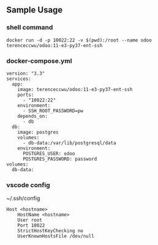 ## Sample Usage

### shell command
```
docker run -d -p 10022:22 -v $(pwd):/root --name odoo terenceccwu/odoo:11-e3-py37-ent-ssh
```

### docker-compose.yml
```
version: "3.3"
services:
  app:
    image: terenceccwu/odoo:11-e3-py37-ent-ssh
    ports:
      - "10022:22"
    environment:
      - SSH_ROOT_PASSWORD=pw
    depends_on:
      - db
  db:
    image: postgres
    volumes:
      - db-data:/var/lib/postgresql/data
    environment:
      POSTGRES_USER: odoo
      POSTGRES_PASSWORD: password
volumes:
  db-data:
```

### vscode config

~/.ssh/config
```
Host <hostname>
    HostName <hostname>
    User root
    Port 10022
    StrictHostKeyChecking no
    UserKnownHostsFile /dev/null
```
